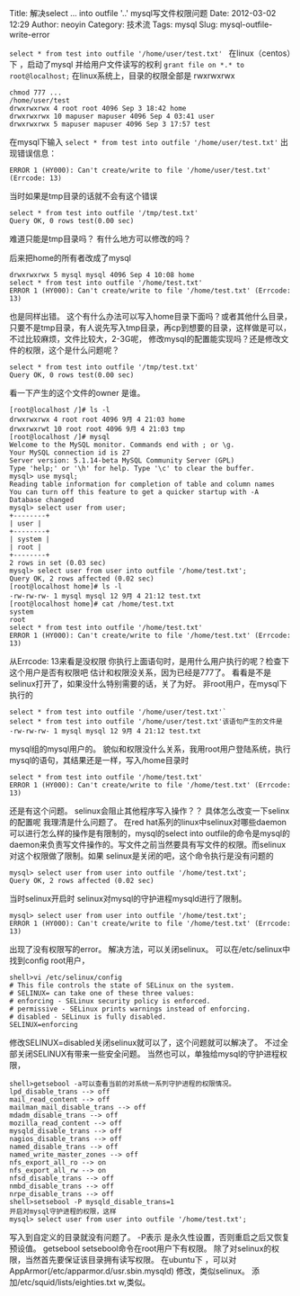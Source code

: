 Title: 解决select ... into outfile '..' mysql写文件权限问题
Date: 2012-03-02 12:29
Author: neoyin
Category: 技术流
Tags: mysql
Slug: mysql-outfile-write-error

`select * from test into outfile '/home/user/test.txt' `
在linux（centos）下 ，启动了mysql 并给用户文件读写的权利
`grant file on *.* to root@localhost;`
在linux系统上，目录的权限全部是 rwxrwxrwx
```
chmod 777 ...
/home/user/test
drwxrwxrwx 4 root root 4096 Sep 3 18:42 home
drwxrwxrwx 10 mapuser mapuser 4096 Sep 4 03:41 user
drwxrwxrwx 5 mapuser mapuser 4096 Sep 3 17:57 test
```

在mysql下输入
`select * from test into outfile '/home/user/test.txt'`
出现错误信息：

`ERROR 1 (HY000): Can't create/write to file '/home/user/test.txt' (Errcode: 13)`

当时如果是tmp目录的话就不会有这个错误
```
select * from test into outfile '/tmp/test.txt'
Query OK, 0 rows test(0.00 sec)
```

难道只能是tmp目录吗？
有什么地方可以修改的吗？

<!-- more -->

后来把home的所有者改成了mysql
```
drwxrwxrwx 5 mysql mysql 4096 Sep 4 10:08 home
select * from test into outfile '/home/test.txt'
ERROR 1 (HY000): Can't create/write to file '/home/test.txt' (Errcode: 13)
```
也是同样出错。
这个有什么办法可以写入home目录下面吗？或者其他什么目录，只要不是tmp目录，有人说先写入tmp目录，再cp到想要的目录，这样做是可以，不过比较麻烦，文件比较大，2-3G呢，
修改mysql的配置能实现吗？还是修改文件的权限，这个是什么问题呢？ 
```
select * from test into outfile '/tmp/test.txt'
Query OK, 0 rows test(0.00 sec)
```
看一下产生的这个文件的owner 是谁。
```
[root@localhost /]# ls -l
drwxrwxrwx 4 root root 4096 9月 4 21:03 home
drwxrwxrwt 10 root root 4096 9月 4 21:03 tmp
[root@localhost /]# mysql
Welcome to the MySQL monitor. Commands end with ; or \g.
Your MySQL connection id is 27
Server version: 5.1.14-beta MySQL Community Server (GPL)
Type 'help;' or '\h' for help. Type '\c' to clear the buffer.
mysql> use mysql;
Reading table information for completion of table and column names
You can turn off this feature to get a quicker startup with -A
Database changed
mysql> select user from user;
+--------+
| user |
+--------+
| system | 
| root | 
+--------+
2 rows in set (0.03 sec)
mysql> select user from user into outfile '/home/test.txt';
Query OK, 2 rows affected (0.02 sec)
[root@localhost home]# ls -l
-rw-rw-rw- 1 mysql mysql 12 9月 4 21:12 test.txt
[root@localhost home]# cat /home/test.txt
system
root
select * from test into outfile '/home/test.txt'
ERROR 1 (HY000): Can't create/write to file '/home/test.txt' (Errcode: 13)
```

从Errcode: 13来看是没权限
你执行上面语句时，是用什么用户执行的呢？检查下这个用户是否有权限吧
估计和权限没关系，因为已经是777了。
看看是不是selinux打开了，如果没什么特别需要的话，关了为好。
非root用户，在mysql下执行的
```
select * from test into outfile '/home/user/test.txt'`
select * from test into outfile '/home/user/test.txt'该语句产生的文件是
-rw-rw-rw- 1 mysql mysql 12 9月 4 21:12 test.txt
```
mysql组的mysql用户的。
貌似和权限没什么关系，我用root用户登陆系统，执行mysql的语句，其结果还是一样，写入/home目录时
```
select * from test into outfile '/home/test.txt'
ERROR 1 (HY000): Can't create/write to file '/home/test.txt' (Errcode: 13)
```
还是有这个问题。
selinux会阻止其他程序写入操作？？
具体怎么改变一下selinx的配置呢
我理清是什么问题了。
在red hat系列的linux中selinux对哪些daemon可以进行怎么样的操作是有限制的，mysql的select into outfile的命令是mysql的daemon来负责写文件操作的。写文件之前当然要具有写文件的权限。而selinux对这个权限做了限制。如果 selinux是关闭的吧，这个命令执行是没有问题的
```
mysql> select user from user into outfile '/home/test.txt';
Query OK, 2 rows affected (0.02 sec)
```
当时selinux开启时
selinux对mysql的守护进程mysqld进行了限制。
```
mysql> select user from user into outfile '/home/test.txt';
ERROR 1 (HY000): Can't create/write to file '/home/test.txt' (Errcode: 13)
```

出现了没有权限写的error。
解决方法，可以关闭selinux。
可以在/etc/selinux中找到config
root用户，
```
shell>vi /etc/selinux/config
# This file controls the state of SELinux on the system.
# SELINUX= can take one of these three values:
# enforcing - SELinux security policy is enforced.
# permissive - SELinux prints warnings instead of enforcing.
# disabled - SELinux is fully disabled.
SELINUX=enforcing
```
修改SELINUX=disabled关闭selinux就可以了，这个问题就可以解决了。
不过全部关闭SELINUX有带来一些安全问题。
当然也可以，单独给mysql的守护进程权限，
```
shell>getsebool -a可以查看当前的对系统一系列守护进程的权限情况。
lpd_disable_trans --> off
mail_read_content --> off
mailman_mail_disable_trans --> off
mdadm_disable_trans --> off
mozilla_read_content --> off
mysqld_disable_trans --> off
nagios_disable_trans --> off
named_disable_trans --> off
named_write_master_zones --> off
nfs_export_all_ro --> on
nfs_export_all_rw --> on
nfsd_disable_trans --> off
nmbd_disable_trans --> off
nrpe_disable_trans --> off
shell>setsebool -P mysqld_disable_trans=1
开启对mysql守护进程的权限，这样
mysql> select user from user into outfile '/home/test.txt';
```

写入到自定义的目录就没有问题了。
-P表示 是永久性设置，否则重启之后又恢复预设值。
getsebool setsebool命令在root用户下有权限。
除了对selinux的权限，当然首先要保证该目录拥有读写权限。
在ubuntu下 ，可以对AppArmor(/etc/apparmor.d/usr.sbin.mysqld) 修改，类似selinux。
添加/etc/squid/lists/eighties.txt w,类似。
